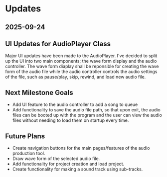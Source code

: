 # Updates

## 2025-09-24

## UI Updates for AudioPlayer Class

Major UI updates have been made to the AudioPlayer. I've decided to split up the UI into two main components; the wave form display and the audio controller. The wave form diaplay shall be reponsible for creating the wave form of the audio file while the audio controller controls the audio settings of the file, such as pause/play, skip, rewind, and load new audio file.

## Next Milestone Goals

* Add UI feature to the audio controller to add a song to queue
* Add functionality to save the audio file path, so that upon exit, the audio files can be booted up with the program and the user can view the audio files without needing to load them on startup every time.

## Future Plans

* Create navigation buttons for the main pages/features of the audio production tool.
* Draw wave form of the selected audio file.
* Add functionality for project creation and load project.
* Create functionality for making a sound track using sub-tracks.
